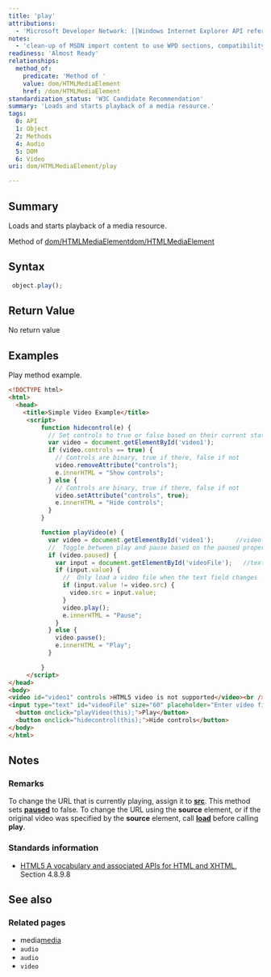```yaml
---
title: 'play'
attributions:
  - 'Microsoft Developer Network: [[Windows Internet Explorer API reference](http://msdn.microsoft.com/en-us/library/ie/hh828809%28v=vs.85%29.aspx) Article]'
notes:
  - 'clean-up of MSDN import content to use WPD sections, compatibility'
readiness: 'Almost Ready'
relationships:
  method_of:
    predicate: 'Method of '
    value: dom/HTMLMediaElement
    href: /dom/HTMLMediaElement
standardization_status: 'W3C Candidate Recommendation'
summary: 'Loads and starts playback of a media resource.'
tags:
  0: API
  1: Object
  2: Methods
  4: Audio
  5: DOM
  6: Video
uri: dom/HTMLMediaElement/play

---
```

## Summary

Loads and starts playback of a media resource.

Method of [dom/HTMLMediaElement](/dom/HTMLMediaElement)[dom/HTMLMediaElement](/dom/HTMLMediaElement)

## Syntax

``` js
 object.play();
```

## Return Value

No return value

## Examples

Play method example.

``` html
<!DOCTYPE html>
<html>
  <head>
    <title>Simple Video Example</title>
     <script>
         function hidecontrol(e) {
           // Set controls to true or false based on their current state
           var video = document.getElementById('video1');
           if (video.controls == true) {
             // Controls are binary, true if there, false if not
             video.removeAttribute("controls");
             e.innerHTML = "Show controls";
           } else {
             // Controls are binary, true if there, false if not
             video.setAttribute("controls", true);
             e.innerHTML = "Hide controls";
           }
         }

         function playVideo(e) {
           var video = document.getElementById('video1');      //video element
           //  Toggle between play and pause based on the paused property
           if (video.paused) {
             var input = document.getElementById('videoFile');   //text box
             if (input.value) {
               //  Only load a video file when the text field changes
               if (input.value != video.src) {
                 video.src = input.value;
               }
               video.play();
               e.innerHTML = "Pause";
             }
           } else {
             video.pause();
             e.innerHTML = "Play";
           }

         }
     </script>
</head>
<body>
<video id="video1" controls >HTML5 video is not supported</video><br />
<input type="text" id="videoFile" size="60" placeholder="Enter video file URL here"/>
  <button onclick="playVideo(this);">Play</button>
  <button onclick="hidecontrol(this);">Hide controls</button>
</body>
</html>
```

## Notes

### Remarks

To change the URL that is currently playing, assign it to [**src**](/dom/HTMLMediaElement/src). This method sets [**paused**](/dom/HTMLMediaElement/paused) to false. To change the URL using the **source** element, or if the original video was specified by the **source** element, call [**load**](/dom/HTMLMediaElement/load) before calling **play**.

### Standards information

-   [HTML5 A vocabulary and associated APIs for HTML and XHTML](http://go.microsoft.com/fwlink/p/?linkid=221374), Section 4.8.9.8

## See also

### Related pages

-   media[media](/html/elements/media)
-   `audio`
-   `audio`
-   `video`
